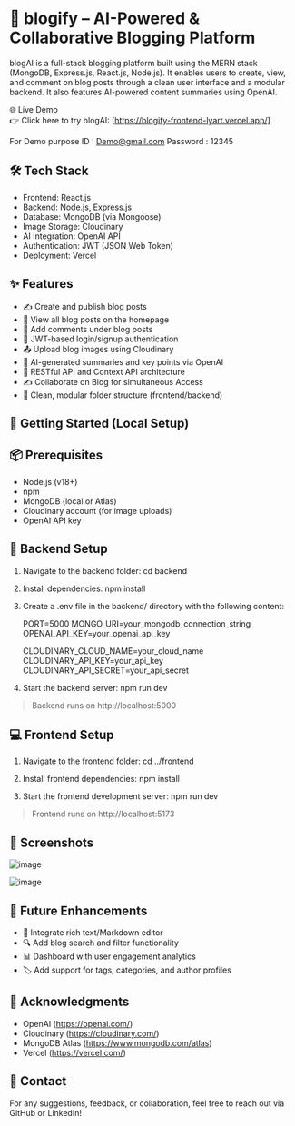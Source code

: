 🧠 blogify – AI-Powered & Collaborative Blogging Platform
=======================================

blogAI is a full-stack blogging platform built using the MERN stack (MongoDB, Express.js, React.js, Node.js). It enables users to create, view, and comment on blog posts through a clean user interface and a modular backend. It also features AI-powered content summaries using OpenAI.

🌐 Live Demo  
👉 Click here to try blogAI: [https://blogify-frontend-lyart.vercel.app/]

For Demo purpose
ID : Demo@gmail.com
Password : 12345

🛠 Tech Stack
-------------
- Frontend: React.js
- Backend: Node.js, Express.js
- Database: MongoDB (via Mongoose)
- Image Storage: Cloudinary
- AI Integration: OpenAI API
- Authentication: JWT (JSON Web Token)
- Deployment: Vercel

✨ Features
----------
- ✍ Create and publish blog posts
- 📰 View all blog posts on the homepage
- 💬 Add comments under blog posts
- 🔐 JWT-based login/signup authentication
- 📤 Upload blog images using Cloudinary
- 🤖 AI-generated summaries and key points via OpenAI
- 🧭 RESTful API and Context API architecture
- ✍ Collaborate on Blog for simultaneous Access
- 📁 Clean, modular folder structure (frontend/backend)


🚀 Getting Started (Local Setup)
--------------------------------

📦 Prerequisites
----------------
- Node.js (v18+)
- npm
- MongoDB (local or Atlas)
- Cloudinary account (for image uploads)
- OpenAI API key

🔧 Backend Setup
----------------
1. Navigate to the backend folder:
   cd backend

2. Install dependencies:
   npm install

3. Create a .env file in the backend/ directory with the following content:

   PORT=5000
   MONGO_URI=your_mongodb_connection_string
   OPENAI_API_KEY=your_openai_api_key

   CLOUDINARY_CLOUD_NAME=your_cloud_name
   CLOUDINARY_API_KEY=your_api_key
   CLOUDINARY_API_SECRET=your_api_secret

4. Start the backend server:
   npm run dev

> Backend runs on http://localhost:5000

💻 Frontend Setup
-----------------
1. Navigate to the frontend folder:
   cd ../frontend

2. Install frontend dependencies:
   npm install

3. Start the frontend development server:
   npm run dev

> Frontend runs on http://localhost:5173


📸 Screenshots
--------------
![image](https://github.com/user-attachments/assets/b4452af1-7463-4034-90c5-f245730bb5c7)

![image](https://github.com/user-attachments/assets/225d351f-33bd-4eb1-a24f-806a7769a69a)

🧠 Future Enhancements
----------------------
- 📝 Integrate rich text/Markdown editor
- 🔍 Add blog search and filter functionality
- 📊 Dashboard with user engagement analytics
- 🏷 Add support for tags, categories, and author profiles

🙌 Acknowledgments
------------------
- OpenAI (https://openai.com/)
- Cloudinary (https://cloudinary.com/)
- MongoDB Atlas (https://www.mongodb.com/atlas)
- Vercel (https://vercel.com/)

💬 Contact
----------
For any suggestions, feedback, or collaboration, feel free to reach out via GitHub or LinkedIn!
